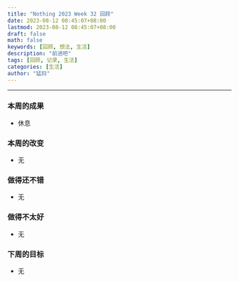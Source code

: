 ```yaml
---
title: "Nothing 2023 Week 32 回顾"
date: 2023-08-12 08:45:07+08:00
lastmod: 2023-08-12 08:45:07+08:00
draft: false
math: false
keywords: [回顾, 想法, 生活]
description: "前进吧"
tags: [回顾, 记录, 生活]
categories: [生活]
author: "猛犸"
---
```


---

### 本周的成果

- 休息

### 本周的改变

- 无

### 做得还不错

- 无

### 做得不太好

- 无

### 下周的目标

- 无
